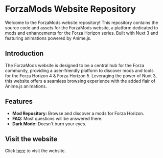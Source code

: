 # ForzaMods Website Repository

Welcome to the ForzaMods website repository! This repository contains the source code and assets for the ForzaMods website, a platform dedicated to mods and enhancements for the Forza Horizon series. Built with Nuxt 3 and featuring animations powered by Anime.js.

## Introduction

The ForzaMods website is designed to be a central hub for the Forza community, providing a user-friendly platform to discover mods and tools for the Forza Horizon 4 & Forza Horizon 5. Leveraging the power of Nuxt 3, this website offers a seamless browsing experience with the added flair of Anime.js animations.

## Features

- **Mod Repository:** Browse and discover a mods for Forza Horizon.
- **FAQ:** Most questions will be answered there.
- **Dark Mode:** Doesn't burn your eyes.

## Visit the website
Click [here](https://forzamods.dev/) to visit the website.